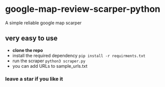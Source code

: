 # google-map-review-scarper-python
A simple reliable google map scarper

## very easy to use

- **clone the repo**
- install the required dependency `pip install -r requirments.txt`
- run the scraper `python3 scraper.py`
- you can add URLs to sample_urls.txt


### leave a star if you like it